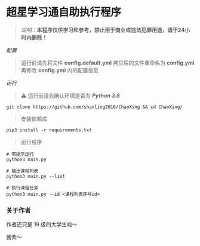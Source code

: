 # 超星学习通自助执行程序
> *说明*：**本程序仅供学习和参考，禁止用于商业或违法犯罪用途，请于24小时内删除！**


*配置*

> 运行前请先将文件 **config.default.yml** 拷贝后的文件重命名为 **config.yml**
> 再修改 **config.yml** 内的配置信息



*运行*

> ⚠️  运行前请先确认环境是否为 ***Python 3.8***

```shell
git clone https://github.com/shanling2016/ChaoXing && cd ChaoXing/
```
> 安装依赖库

```shell
pip3 install -r requirements.txt
```
> 运行程序
```shell
# 带提示运行
python3 main.py

# 输出课程列表
python3 main.py --list

# 执行课程任务
python3 main.py --id <课程列表序号id>
```



### 关于作者

作者还只是 19 级的大学生啦～

酱紫～
